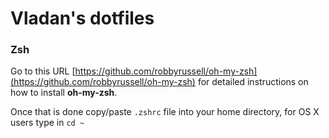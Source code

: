 Vladan's dotfiles
=================

### Zsh

Go to this URL [https://github.com/robbyrussell/oh-my-zsh](https://github.com/robbyrussell/oh-my-zsh) for detailed instructions on how to install **oh-my-zsh**.

Once that is done copy/paste `.zshrc` file into your home directory, for OS X users type in `cd ~`
